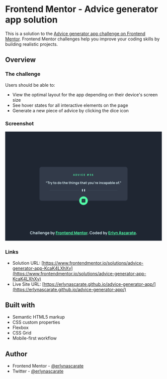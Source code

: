 # Frontend Mentor - Advice generator app solution

This is a solution to the [Advice generator app challenge on Frontend Mentor](https://www.frontendmentor.io/challenges/advice-generator-app-QdUG-13db). Frontend Mentor challenges help you improve your coding skills by building realistic projects.

## Overview

### The challenge

Users should be able to:

-   View the optimal layout for the app depending on their device's screen size
-   See hover states for all interactive elements on the page
-   Generate a new piece of advice by clicking the dice icon

### Screenshot

![Try to do the things that you're incapable of.](./screenshot.png)

### Links

-   Solution URL: [https://www.frontendmentor.io/solutions/advice-generator-app-KcaK4LXhXv](https://www.frontendmentor.io/solutions/advice-generator-app-KcaK4LXhXv)
-   Live Site URL: [https://erlynascarate.github.io/advice-generator-app/](https://erlynascarate.github.io/advice-generator-app/)

## Built with

-   Semantic HTML5 markup
-   CSS custom properties
-   Flexbox
-   CSS Grid
-   Mobile-first workflow

## Author

-   Frontend Mentor - [@erlynascarate](https://www.frontendmentor.io/profile/erlynascarate)
-   Twitter - [@erlynascarate](https://www.twitter.com/erlynascarate)
